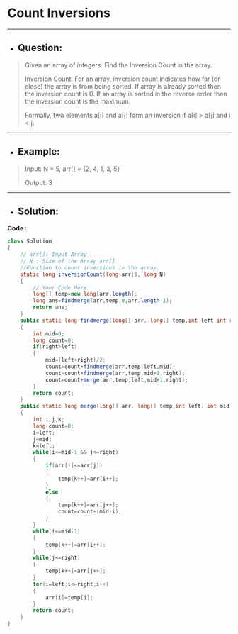 # Count Inversions
---
- ## Question:
> Given an array of integers. Find the Inversion Count in the array. 
> 
> Inversion Count: For an array, inversion count indicates how far (or close) the array is from being sorted. If array is already sorted then the inversion count is 0. If an array is sorted in the reverse order then the inversion count is the maximum. 
> 
> Formally, two elements a[i] and a[j] form an inversion if a[i] > a[j] and i < j.
---
- ## Example:
> Input: N = 5, arr[] = {2, 4, 1, 3, 5}
> 
> Output: 3
---
- ## Solution:
**Code :**
```java
class Solution
{
    // arr[]: Input Array
    // N : Size of the Array arr[]
    //Function to count inversions in the array.
    static long inversionCount(long arr[], long N)
    {
        // Your Code Here
        long[] temp=new long[arr.length];
        long ans=findmerge(arr,temp,0,arr.length-1);
        return ans;
    }
    public static long findmerge(long[] arr, long[] temp,int left,int right)
    {
        int mid=0;
        long count=0;
        if(right>left)
        {
            mid=(left+right)/2;
            count=count+findmerge(arr,temp,left,mid);
            count=count+findmerge(arr,temp,mid+1,right);
            count=count+merge(arr,temp,left,mid+1,right);
        }
        return count;
    }
    public static long merge(long[] arr, long[] temp,int left, int mid,int right)
    {
        int i,j,k;
        long count=0;
        i=left;
        j=mid;
        k=left;
        while(i<=mid-1 && j<=right)
        {
            if(arr[i]<=arr[j])
            {
                temp[k++]=arr[i++];
            }
            else
            {
                temp[k++]=arr[j++];
                count=count+(mid-i);
            }
        }
        while(i<=mid-1)
        {
            temp[k++]=arr[i++];
        }
        while(j<=right)
        {
            temp[k++]=arr[j++];
        }
        for(i=left;i<=right;i++)
        {
            arr[i]=temp[i];
        }
        return count;
    }
}

